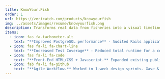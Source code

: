 ```yaml
---
title: KnowYour.Fish
order: 1
url: https://vericatch.com/products/knowyourfish
img: ../assets/images/resume/knowyourfish.png
description: Transforms real data from fisheries into a visual timeline of how a fish was sourced & sold.
items:
  - icon: fas fa-tachometer-alt
    text: "**Improved PostgreSQL performance** - Audited Rails applications for performance opportunities & reduce bottlenecks."
  - icon: fas fa-li fa-chart-line
    text: "**Increased Test Coverage** - Reduced total runtime for a collection of +1,600 RSpec tests, integrated _CircleCI & CodeComplete_ automation into _Github_, added tests for every feature."
  - icon: fas fa-li fa-code
    text: "**Front-End HTML/CSS + Javascript.** Expanded existing public & private UI for three _Ruby on Rails_ applications & maintained a responsive, mobile-friendly layout."
  - icon: fab fa-li fa-github
    text: "**Agile Workflow.** Worked in 1-week design sprints. Gave & received code reviews on all features. Wrote _User Stories_ for specs."
---
```

